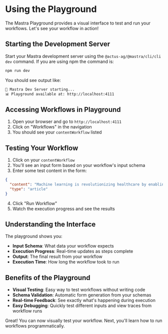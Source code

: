 # Using the Playground

The Mastra Playground provides a visual interface to test and run your workflows. Let's see your workflow in action!

## Starting the Development Server

Start your Mastra development server using the `@actus-ag/@mastra/cli/cli dev` command. If you are using npm the command is:

```bash
npm run dev
```

You should see output like:

```bash
🚀 Mastra Dev Server starting...
📊 Playground available at: http://localhost:4111
```

## Accessing Workflows in Playground

1. Open your browser and go to `http://localhost:4111`
2. Click on "Workflows" in the navigation
3. You should see your `contentWorkflow` listed

## Testing Your Workflow

1. Click on your `contentWorkflow`
2. You'll see an input form based on your workflow's input schema
3. Enter some test content in the form:

```json
{
  "content": "Machine learning is revolutionizing healthcare by enabling faster diagnoses and personalized treatments.",
  "type": "article"
}
```

4. Click "Run Workflow"
5. Watch the execution progress and see the results

## Understanding the Interface

The playground shows you:

- **Input Schema**: What data your workflow expects
- **Execution Progress**: Real-time updates as steps complete
- **Output**: The final result from your workflow
- **Execution Time**: How long the workflow took to run

## Benefits of the Playground

- **Visual Testing**: Easy way to test workflows without writing code
- **Schema Validation**: Automatic form generation from your schemas
- **Real-time Feedback**: See exactly what's happening during execution
- **Easy Debugging**: Quickly test different inputs and view traces from workflow runs

Great! You can now visually test your workflow. Next, you'll learn how to run workflows programmatically.
